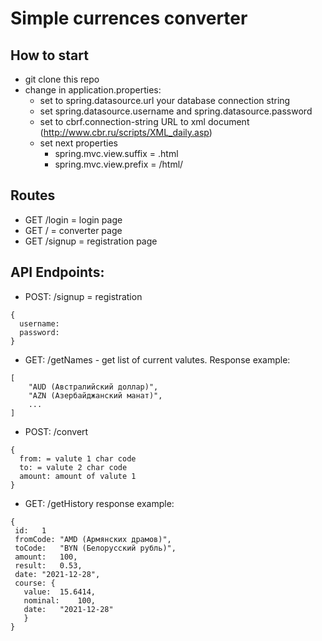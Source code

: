 # Simple currences converter
## How to start
- git clone this repo
- change in application.properties:
    - set to spring.datasource.url your database connection string
    - set spring.datasource.username and spring.datasource.password
    - set to cbrf.connection-string URL to xml document (http://www.cbr.ru/scripts/XML_daily.asp)
    - set next properties
      - spring.mvc.view.suffix = .html
      - spring.mvc.view.prefix = /html/
## Routes
 - GET /login = login page
 - GET / = converter page
 - GET /signup = registration page
## API Endpoints:
- POST: /signup = registration
```
{
  username:
  password:
}
```
- GET: /getNames - get list of current valutes.
Response example:
```
[
    "AUD (Австралийский доллар)",
    "AZN (Азербайджанский манат)",
    ...
]
```
- POST: /convert
```
{
  from: = valute 1 char code
  to: = valute 2 char code
  amount: amount of valute 1
}
```
 - GET: /getHistory
 response example:
 ```
 {
  id:	1
  fromCode:	"AMD (Армянских драмов)",
  toCode:	"BYN (Белорусский рубль)",
  amount:	100,
  result:	0.53,
  date:	"2021-12-28",
  course: {	
    value:	15.6414,
    nominal:	100,
    date:	"2021-12-28"
    }
 }
```

